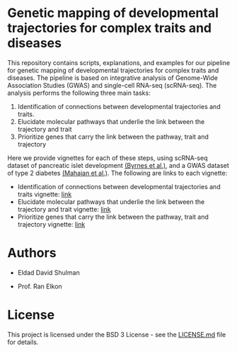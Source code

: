 Genetic mapping of developmental trajectories for complex traits and
diseases
================

This repository contains scripts, explanations, and examples for our
pipeline for genetic mapping of developmental trajectories for complex
traits and diseases. The pipeline is based on integrative analysis of
Genome-Wide Association Studies (GWAS) and single-cell RNA-seq
(scRNA-seq). The analysis performs the following three main tasks:

1.  Identification of connections between developmental trajectories and
    traits.
2.  Elucidate molecular pathways that underlie the link between the
    trajectory and trait
3.  Prioritize genes that carry the link between the pathway, trait and
    trajectory

Here we provide vignettes for each of these steps, using scRNA-seq
dataset of pancreatic islet development [(Byrnes et
al.)](https://doi.org/10.1038/s41467-018-06176-3), and a GWAS dataset of
type 2 diabetes [(Mahajan et
al.)](https://dx.doi.org/10.1038%2Fs41588-018-0084-1). The following are
links to each vignette:

  - Identification of connections between developmental trajectories and
    traits vignette:
    [link](https://github.com/ElkonLab/scGWAS/blob/master/vignettes/first_step.md)
  - Elucidate molecular pathways that underlie the link between the
    trajectory and trait vignette:
    [link](https://github.com/ElkonLab/scGWAS/blob/master/vignettes/first_step.md)
  - Prioritize genes that carry the link between the pathway, trait and
    trajectory vignette:
    [link](https://github.com/ElkonLab/scGWAS/blob/master/vignettes/first_step.md)

# Authors

  - Eldad David Shulman

  - Prof. Ran Elkon

# License

This project is licensed under the BSD 3 License - see the
[LICENSE.md](https://github.com/ElkonLab/scGWAS/blob/master/LICENSE.md)
file for details.
